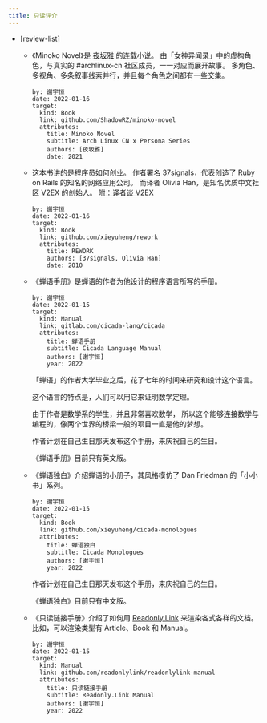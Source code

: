 ```yaml
---
title: 只读评介
---
```


- [review-list]

  - 《Minoko Novel》是 [夜坂雅](https://github.com/ShadowRZ) 的连载小说。
    由「女神异闻录」中的虚构角色，与真实的 #archlinux-cn 社区成员，一一对应而展开故事。
    多角色、多视角、多条叙事线索并行，并且每个角色之间都有一些交集。

    ``` metadata
    by: 谢宇恒
    date: 2022-01-16
    target:
      kind: Book
      link: github.com/ShadowRZ/minoko-novel
      attributes:
        title: Minoko Novel
        subtitle: Arch Linux CN x Persona Series
        authors: [夜坂雅]
        date: 2021
    ```

  - 这本书讲的是程序员如何创业。
    作者署名 37signals，代表创造了 Ruby on Rails 的知名的网络应用公司。
    而译者 Olivia Han，是知名优质中文社区 [V2EX](https://www.v2ex.com/?r=xieyuheng) 的创始人。
    [附：译者谈 V2EX](https://www.ifanr.com/22202)


    ``` metadata
    by: 谢宇恒
    date: 2022-01-16
    target:
      kind: Book
      link: github.com/xieyuheng/rework
      attributes:
        title: REWORK
        authors: [37signals, Olivia Han]
        date: 2010
    ```

  - 《蝉语手册》是蝉语的作者为他设计的程序语言所写的手册。

    ``` metadata
    by: 谢宇恒
    date: 2022-01-15
    target:
      kind: Manual
      link: gitlab.com/cicada-lang/cicada
      attributes:
        title: 蝉语手册
        subtitle: Cicada Language Manual
        authors: [谢宇恒]
        year: 2022
    ```

    「蝉语」的作者大学毕业之后，花了七年的时间来研究和设计这个语言。

    这个语言的特点是，人们可以用它来证明数学定理。

    由于作者是数学系的学生，并且非常喜欢数学，
    所以这个能够连接数学与编程的，像两个世界的桥梁一般的项目一直是他的梦想。

    作者计划在自己生日那天发布这个手册，来庆祝自己的生日。

    《蝉语手册》目前只有英文版。

  - 《蝉语独白》介绍蝉语的小册子，其风格模仿了 Dan Friedman 的「小小书」系列。

    ``` metadata
    by: 谢宇恒
    date: 2022-01-15
    target:
      kind: Book
      link: github.com/xieyuheng/cicada-monologues
      attributes:
        title: 蝉语独白
        subtitle: Cicada Monologues
        authors: [谢宇恒]
        year: 2022
    ```

    作者计划在自己生日那天发布这个手册，来庆祝自己的生日。

    《蝉语独白》目前只有中文版。

  - 《只读链接手册》介绍了如何用 [Readonly.Link](https://readonly.link)
    来渲染各式各样的文档。比如，可以渲染类型有 Article、Book 和 Manual。

    ``` metadata
    by: 谢宇恒
    date: 2022-01-15
    target:
      kind: Manual
      link: github.com/readonlylink/readonlylink-manual
      attributes:
        title: 只读链接手册
        subtitle: Readonly.Link Manual
        authors: [谢宇恒]
        year: 2022
    ```
